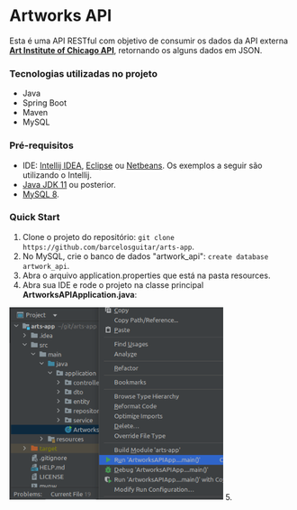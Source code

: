 # Artworks API

Esta é uma API RESTful com objetivo de consumir os dados da API externa  **[Art Institute of Chicago API](https://api.artic.edu/docs/#introduction)**, 
retornando os alguns dados em JSON.

### Tecnologias utilizadas no projeto

- Java
- Spring Boot
- Maven
- MySQL

### Pré-requisitos

- IDE: [Intellij IDEA](https://www.jetbrains.com/pt-br/idea/download/), [Eclipse](https://www.eclipse.org/downloads/) ou [Netbeans](https://netbeans.apache.org/download/). Os exemplos a seguir são utilizando o Intellij.
- [Java JDK 11](https://www.oracle.com/br/java/technologies/javase/jdk11-archive-downloads.html) ou posterior.
- [MySQL 8](https://dev.mysql.com/downloads/).

###  Quick Start

1. Clone o projeto do repositório: `git clone https://github.com/barcelosguitar/arts-app`.
2. No MySQL, crie o banco de dados "artwork_api": `create database artwork_api`.
3. Abra o arquivo application.properties que está na pasta resources.
4. Abra sua IDE e rode o projeto na classe principal **ArtworksAPIApplication.java**:
<img src="src/main/resources/img/run_project.png" alt="drawing" width="380"/>
5. 